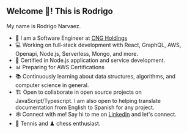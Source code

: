 ## Welcome 👋! This is Rodrigo

My name is Rodrigo Narvaez.
- 💼 I am a Software Engineer at [CNG Holdings](https://github.com/CNGHoldingsInc)
- 💻 Working on full-stack development with React, GraphQL, AWS, Openapi, Node.js, Serverless, Mongo, and more.
- 🥇 Certified in Node.js application and service development.
- 📊 Preparing for AWS Certifications
- 📚 Continuously learning about data structures, algorithms, and computer science in general.
- 🏗️ Open to collaborate in open source projects on JavaScript/Typescript. I am also open to helping translate documentation from English to Spanish for any project.
- 🕸️ Connect with me! Say hi to me on [LinkedIn](https://www.linkedin.com/in/ronarvaez/) and let's connect.
- 🎾 Tennis and ♟️ chess enthusiast.
<!--
**rodrigonarvaez/rodrigonarvaez** is a ✨ _special_ ✨ repository because its `README.md` (this file) appears on your GitHub profile.

Here are some ideas to get you started:

- 🔭 I’m currently working on ...
- 🌱 I’m currently learning ...
- 👯 I’m looking to collaborate on ...
- 🤔 I’m looking for help with ...
- 💬 Ask me about ...
- 📫 How to reach me: ...
- 😄 Pronouns: ...
- ⚡ Fun fact: ...
-->
